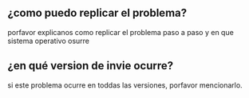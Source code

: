 ## ¿como puedo replicar el problema?
porfavor explicanos como replicar el problema paso a paso y en que sistema operativo osurre
## ¿en qué version de invie ocurre?
si este problema ocurre en toddas las versiones, porfavor mencionarlo.
